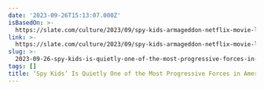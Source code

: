 ```yaml
---
date: '2023-09-26T15:13:07.000Z'
isBasedOn: >-
  https://slate.com/culture/2023/09/spy-kids-armageddon-netflix-movie-latino-black-panther.html?utm_source=pocket-newtab-en-us
link: >-
  https://slate.com/culture/2023/09/spy-kids-armageddon-netflix-movie-latino-black-panther.html?utm_source=pocket-newtab-en-us
slug: >-
  2023-09-26-spy-kids-is-quietly-one-of-the-most-progressive-forces-in-american-cinema
tags: []
title: ‘Spy Kids’ Is Quietly One of the Most Progressive Forces in American Cinema
---
```


